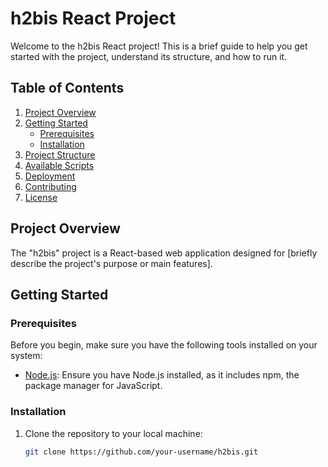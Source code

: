 # h2bis React Project

Welcome to the h2bis React project! This is a brief guide to help you get started with the project, understand its structure, and how to run it.

## Table of Contents

1. [Project Overview](#project-overview)
2. [Getting Started](#getting-started)
   - [Prerequisites](#prerequisites)
   - [Installation](#installation)
3. [Project Structure](#project-structure)
4. [Available Scripts](#available-scripts)
5. [Deployment](#deployment)
6. [Contributing](#contributing)
7. [License](#license)

## Project Overview

The "h2bis" project is a React-based web application designed for [briefly describe the project's purpose or main features].

## Getting Started

### Prerequisites

Before you begin, make sure you have the following tools installed on your system:

- [Node.js](https://nodejs.org/): Ensure you have Node.js installed, as it includes npm, the package manager for JavaScript.

### Installation

1. Clone the repository to your local machine:

   ```bash
   git clone https://github.com/your-username/h2bis.git
